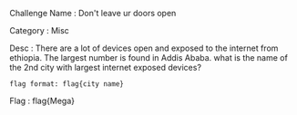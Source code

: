 Challenge Name   :  Don't leave ur doors open

Category 	 :  Misc

Desc   :   There are a lot of devices open and exposed to the internet from ethiopia. The largest number is found in Addis Ababa. what is the name of the 2nd city with largest internet exposed devices?


	flag format: flag{city name}


Flag   :   flag{Mega}

